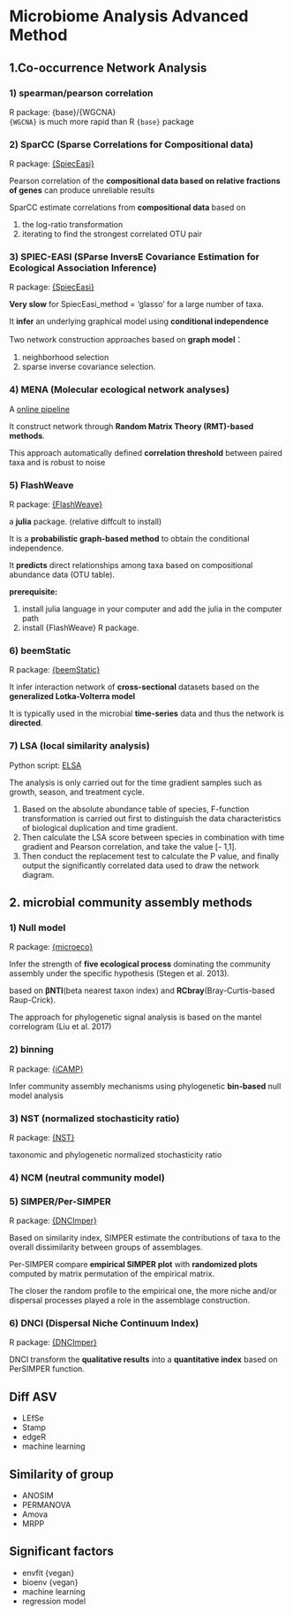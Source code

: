 # Microbiome Analysis Advanced Method

## 1.Co-occurrence Network Analysis

### 1) spearman/pearson correlation
R package: {base}/{WGCNA}  
`{WGCNA}` is much more rapid than R `{base}` package

### 2) SparCC (Sparse Correlations for Compositional data)
R package: [{SpiecEasi}](https://github.com/zdk123/SpiecEasi)  

Pearson correlation of the **compositional data based on relative fractions of genes** can produce unreliable results  

SparCC estimate correlations from **compositional data** based on 
1. the log-ratio transformation
2. iterating to find the strongest correlated OTU pair

### 3) SPIEC-EASI (SParse InversE Covariance Estimation for Ecological Association Inference)
R package: [{SpiecEasi}](https://github.com/zdk123/SpiecEasi)  

**Very slow** for SpiecEasi_method = ‘glasso’ for a large number of taxa.  

It **infer** an underlying graphical model using **conditional independence**   

Two network construction approaches based on **graph model**：
1. neighborhood selection
2. sparse inverse covariance selection.  

### 4) MENA (Molecular ecological network analyses)
A [online pipeline](http://ieg4.rccc.ou.edu/mena/)  

It construct network through **Random Matrix Theory (RMT)-based methods**.  

This approach automatically defined **correlation threshold** between paired taxa and is robust to noise

### 5) FlashWeave
R package: [{FlashWeave}](https://github.com/meringlab/FlashWeave.jl)  

a **julia** package. (relative diffcult to install)  

It is a **probabilistic graph-based method** to obtain the conditional independence.  

It **predicts** direct relationships among taxa based on compositional abundance data (OTU table).  

**prerequisite:**
1. install julia language in your computer and add the julia in the computer path
2. install {FlashWeave} R package.

### 6) beemStatic
R package: [{beemStatic}](https://github.com/CSB5/BEEM-static)  

It infer interaction network of **cross-sectional** datasets based on the **generalized Lotka-Volterra model**   

It is typically used in the microbial **time-series** data and thus the network is **directed**.  

### 7) LSA (local similarity analysis)

Python script: [ELSA](https://bitbucket.org/charade/elsa/src/master/)

The analysis is only carried out for the time gradient samples such as growth, season, and treatment cycle.

1. Based on the absolute abundance table of species, F-function transformation is carried out first to distinguish the data characteristics of biological duplication and time gradient. 
2. Then calculate the LSA score between species in combination with time gradient and Pearson correlation, and take the value [- 1,1]. 
3. Then conduct the replacement test to calculate the P value, and finally output the significantly correlated data used to draw the network diagram.

## 2. microbial community assembly methods

### 1) Null model
R package: [{microeco}](https://chiliubio.github.io/microeco/)  

Infer the strength of **five ecological process** dominating the community assembly under the specific hypothesis (Stegen et al. 2013).

based on **βNTI**(beta nearest taxon index) and **RCbray**(Bray-Curtis-based Raup-Crick).

The approach for phylogenetic signal analysis is based on the mantel correlogram (Liu et al. 2017)

### 2) binning
R package: [{iCAMP}](https://github.com/DaliangNing/iCAMP1)  

Infer community assembly mechanisms using phylogenetic **bin-based** null model analysis

### 3) NST (normalized stochasticity ratio)
R package: [{NST}](https://cran.r-project.org/web/packages/NST/index.html)  

taxonomic and phylogenetic normalized stochasticity ratio

### 4) NCM (neutral community model)


### 5) SIMPER/Per-SIMPER
R package: [{DNCImper}](https://github.com/Corentin-Gibert-Paleontology/DNCImper)  

Based on similarity index, SIMPER estimate the contributions of taxa to the overall dissimilarity between groups of assemblages.  

Per-SIMPER compare **empirical SIMPER plot** with **randomized plots** computed by matrix permutation of the empirical matrix.  

The closer the random profile to the empirical one, the more niche and/or dispersal processes played a role in the assemblage construction.

### 6) DNCI (Dispersal Niche Continuum Index)
R package: [{DNCImper}](https://github.com/Corentin-Gibert-Paleontology/DNCImper)  

DNCI transform the **qualitative results** into a **quantitative index** based on PerSIMPER function. 

## Diff ASV
- LEfSe
- Stamp
- edgeR
- machine learning


## Similarity of group
- ANOSIM
- PERMANOVA
- Amova
- MRPP

## Significant factors
- envfit {vegan}
- bioenv {vegan}
- machine learning
- regression model
